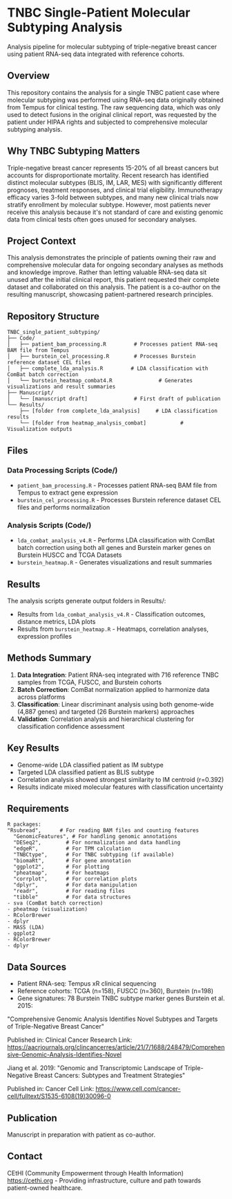 # TNBC Single-Patient Molecular Subtyping Analysis

Analysis pipeline for molecular subtyping of triple-negative breast cancer using patient RNA-seq data integrated with reference cohorts.

## Overview

This repository contains the analysis for a single TNBC patient case where molecular subtyping was performed using RNA-seq data originally obtained from Tempus for clinical testing. The raw sequencing data, which was only used to detect fusions in the original clinical report, was requested by the patient under HIPAA rights and subjected to comprehensive molecular subtyping analysis.

## Why TNBC Subtyping Matters

Triple-negative breast cancer represents 15-20% of all breast cancers but accounts for disproportionate mortality. Recent research has identified distinct molecular subtypes (BLIS, IM, LAR, MES) with significantly different prognoses, treatment responses, and clinical trial eligibility. Immunotherapy efficacy varies 3-fold between subtypes, and many new clinical trials now stratify enrollment by molecular subtype. However, most patients never receive this analysis because it's not standard of care and existing genomic data from clinical tests often goes unused for secondary analyses.

## Project Context

This analysis demonstrates the principle of patients owning their raw and comprehensive molecular data for ongoing secondary analyses as methods and knowledge improve. Rather than letting valuable RNA-seq data sit unused after the initial clinical report, this patient requested their complete dataset and collaborated on this analysis. The patient is a co-author on the resulting manuscript, showcasing patient-partnered research principles.

## Repository Structure

```
TNBC_single_patient_subtyping/
├── Code/
│   ├── patient_bam_processing.R         # Processes patient RNA-seq BAM file from Tempus
│   ├── burstein_cel_processing.R        # Processes Burstein reference dataset CEL files  
│   ├── complete_lda_analysis.R         # LDA classification with ComBat batch correction
│   └── burstein_heatmap_combat4.R               # Generates visualizations and result summaries
├── Manuscript/
│   └── [manuscript draft]               # First draft of publication
└── Results/
    ├── [folder from complete_lda_analysis]     # LDA classification results
    └── [folder from heatmap_analysis_combat]           # Visualization outputs
```

## Files

### Data Processing Scripts (Code/)
- `patient_bam_processing.R` - Processes patient RNA-seq BAM file from Tempus to extract gene expression
- `burstein_cel_processing.R` - Processes Burstein reference dataset CEL files and performs normalization

### Analysis Scripts (Code/)
- `lda_combat_analysis_v4.R` - Performs LDA classification with ComBat batch correction using both all genes and Burstein marker genes on Burstein HUSCC and TCGA Datasets
- `burstein_heatmap.R` - Generates visualizations and result summaries

## Results

The analysis scripts generate output folders in Results/:
- Results from `lda_combat_analysis_v4.R` - Classification outcomes, distance metrics, LDA plots
- Results from `burstein_heatmap.R` - Heatmaps, correlation analyses, expression profiles

## Methods Summary

1. **Data Integration**: Patient RNA-seq integrated with 716 reference TNBC samples from TCGA, FUSCC, and Burstein cohorts
2. **Batch Correction**: ComBat normalization applied to harmonize data across platforms
3. **Classification**: Linear discriminant analysis using both genome-wide (4,887 genes) and targeted (26 Burstein markers) approaches
4. **Validation**: Correlation analysis and hierarchical clustering for classification confidence assessment

## Key Results

- Genome-wide LDA classified patient as IM subtype
- Targeted LDA classified patient as BLIS subtype  
- Correlation analysis showed strongest similarity to IM centroid (r=0.392)
- Results indicate mixed molecular features with classification uncertainty

## Requirements

```
R packages:
"Rsubread",      # For reading BAM files and counting features
  "GenomicFeatures", # For handling genomic annotations
  "DESeq2",        # For normalization and data handling
  "edgeR",         # For TPM calculation
  "TNBCtype",      # For TNBC subtyping (if available)
  "biomaRt",       # For gene annotation
  "ggplot2",       # For plotting
  "pheatmap",      # For heatmaps
  "corrplot",      # For correlation plots
  "dplyr",         # For data manipulation
  "readr",         # For reading files
  "tibble"         # For data structures
- sva (ComBat batch correction)
- pheatmap (visualization)
- RColorBrewer
- dplyr
- MASS (LDA)
- ggplot2
- RColorBrewer
- dplyr
```

## Data Sources

- Patient RNA-seq: Tempus xR clinical sequencing
- Reference cohorts: TCGA (n=158), FUSCC (n=360), Burstein (n=198)
- Gene signatures: 78 Burstein TNBC subtype marker genes
  Burstein et al. 2015:


"Comprehensive Genomic Analysis Identifies Novel Subtypes and Targets of Triple-Negative Breast Cancer"

Published in: Clinical Cancer Research
Link: https://aacrjournals.org/clincancerres/article/21/7/1688/248479/Comprehensive-Genomic-Analysis-Identifies-Novel

Jiang et al. 2019:
"Genomic and Transcriptomic Landscape of Triple-Negative Breast Cancers: Subtypes and Treatment Strategies"

Published in: Cancer Cell
Link: https://www.cell.com/cancer-cell/fulltext/S1535-6108(19)30096-0

## Publication

Manuscript in preparation with patient as co-author.

## Contact

CEtHI (Community Empowerment through Health Information) https://cethi.org - Providing infrastructure, culture and path towards patient-owned healthcare.
